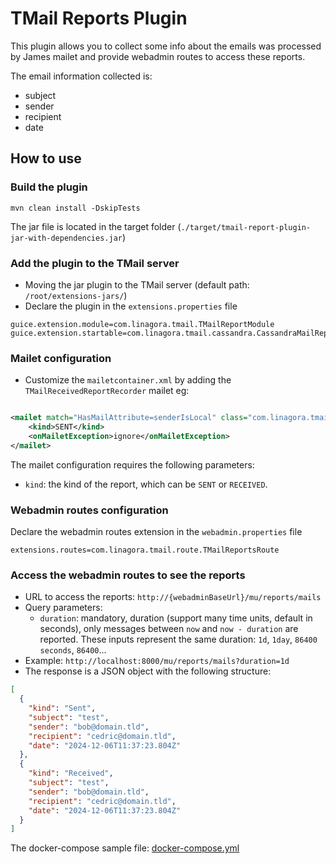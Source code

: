 # TMail Reports Plugin

This plugin allows you to collect some info about the emails was processed by James mailet
and provide webadmin routes to access these reports.

The email information collected is:

- subject
- sender
- recipient
- date

## How to use

### Build the plugin

```shell
mvn clean install -DskipTests
```

The jar file is located in the target folder (`./target/tmail-report-plugin-jar-with-dependencies.jar`)

### Add the plugin to the TMail server

- Moving the jar plugin to the TMail server (default path: `/root/extensions-jars/`)
- Declare the plugin in the `extensions.properties` file

```properties
guice.extension.module=com.linagora.tmail.TMailReportModule
guice.extension.startable=com.linagora.tmail.cassandra.CassandraMailReportGenerator
```

### Mailet configuration
- Customize the `mailetcontainer.xml` by adding the `TMailReceivedReportRecorder` mailet
  eg:

```xml

<mailet match="HasMailAttribute=senderIsLocal" class="com.linagora.tmail.mailet.TMailReceivedReportRecorder">
    <kind>SENT</kind>
    <onMailetException>ignore</onMailetException>
</mailet>
```

The mailet configuration requires the following parameters:
- `kind`: the kind of the report, which can be `SENT` or `RECEIVED`.


### Webadmin routes configuration

Declare the webadmin routes extension in the `webadmin.properties` file

```properties
extensions.routes=com.linagora.tmail.route.TMailReportsRoute
```

### Access the webadmin routes to see the reports

- URL to access the reports: `http://{webadminBaseUrl}/mu/reports/mails`
- Query parameters:
  - `duration`: mandatory, duration (support many time units, default in seconds), only messages between `now` and `now - duration` are reported. These inputs represent the same duration: `1d`, `1day`, `86400 seconds`, `86400`...
- Example: `http://localhost:8000/mu/reports/mails?duration=1d`
- The response is a JSON object with the following structure:

```json
[
  {
    "kind": "Sent",
    "subject": "test",
    "sender": "bob@domain.tld",
    "recipient": "cedric@domain.tld",
    "date": "2024-12-06T11:37:23.804Z"
  },
  {
    "kind": "Received",
    "subject": "test",
    "sender": "bob@domain.tld",
    "recipient": "cedric@domain.tld",
    "date": "2024-12-06T11:37:23.804Z"
  }
]
```

The docker-compose sample file: [docker-compose.yml](docker-compose.yml)